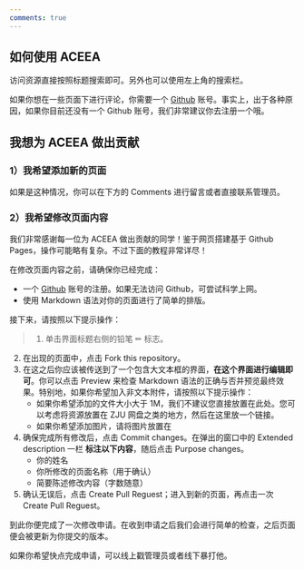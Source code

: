 ```yaml
---
comments: true
---
```


## 如何使用 ACEEA

访问资源直接按照标题搜索即可。另外也可以使用左上角的搜索栏。

如果你想在一些页面下进行评论，你需要一个 [Github](https://github.com/) 账号。事实上，出于各种原因，如果你目前还没有一个 Github 账号，我们非常建议你去注册一个哦。

## 我想为 ACEEA 做出贡献

### 1）我希望添加新的页面

如果是这种情况，你可以在下方的 Comments 进行留言或者直接联系管理员。

### 2）我希望修改页面内容

我们非常感谢每一位为 ACEEA 做出贡献的同学！鉴于网页搭建基于 Github Pages，操作可能略有复杂。不过下面的教程非常详尽！

在修改页面内容之前，请确保你已经完成：

+ 一个 [Github](https://github.com/) 账号的注册。如果无法访问 Github，可尝试科学上网。
+ 使用 Markdown 语法对你的页面进行了简单的排版。

接下来，请按照以下提示操作：

> 1. 单击界面标题右侧的铅笔 ✏ 标志。
2. 在出现的页面中，点击 Fork this repository。
3. 在这之后你应该被传送到了一个包含大文本框的界面，**在这个界面进行编辑即可**。你可以点击 Preview 来检查 Markdown 语法的正确与否并预览最终效果。特别地，如果你希望加入非文本附件，请按照以下提示操作：
    + 如果你希望添加的文件大小大于 1M，我们不建议您直接放置在此处。您可以考虑将资源放置在 ZJU 网盘之类的地方，然后在这里放一个链接。
    + 如果你希望添加图片，请将图片放置在 
4. 确保完成所有修改后，点击 Commit changes。在弹出的窗口中的 Extended description 一栏 **标注以下内容**，随后点击 Purpose changes。
    + 你的姓名
    + 你所修改的页面名称（用于确认）
    + 简要陈述修改内容（字数随意）
5. 确认无误后，点击 Create Pull Reguest；进入到新的页面，再点击一次 Create Pull Reguest。

到此你便完成了一次修改申请。在收到申请之后我们会进行简单的检查，之后页面便会被更新为你提交的版本。

如果你希望快点完成申请，可以线上戳管理员或者线下暴打他。